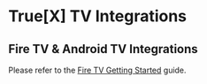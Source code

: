 True[X] TV Integrations
===========================

## Fire TV & Android TV Integrations

Please refer to the [Fire TV Getting Started][firetv] guide.

[firetv]: https://github.com/socialvibe/truex-androidtv-integrations/wiki/Getting-Started

